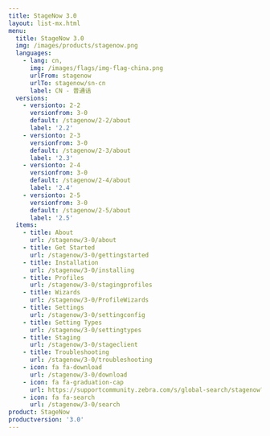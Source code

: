 ```yaml
---
title: StageNow 3.0
layout: list-mx.html
menu:
  title: StageNow 3.0
  img: /images/products/stagenow.png
  languages:
    - lang: cn,
      img: /images/flags/img-flag-china.png
      urlFrom: stagenow
      urlTo: stagenow/sn-cn
      label: CN - 普通话
  versions:
    - versionto: 2-2
      versionfrom: 3-0
      default: /stagenow/2-2/about
      label: '2.2'
    - versionto: 2-3
      versionfrom: 3-0
      default: /stagenow/2-3/about
      label: '2.3'
    - versionto: 2-4
      versionfrom: 3-0
      default: /stagenow/2-4/about
      label: '2.4'
    - versionto: 2-5
      versionfrom: 3-0
      default: /stagenow/2-5/about
      label: '2.5'
  items:
    - title: About
      url: /stagenow/3-0/about
    - title: Get Started
      url: /stagenow/3-0/gettingstarted
    - title: Installation
      url: /stagenow/3-0/installing
    - title: Profiles
      url: /stagenow/3-0/stagingprofiles
    - title: Wizards
      url: /stagenow/3-0/ProfileWizards
    - title: Settings
      url: /stagenow/3-0/settingconfig
    - title: Setting Types
      url: /stagenow/3-0/settingtypes
    - title: Staging
      url: /stagenow/3-0/stageclient
    - title: Troubleshooting
      url: /stagenow/3-0/troubleshooting
    - icon: fa fa-download
      url: /stagenow/3-0/download    
    - icon: fa fa-graduation-cap
      url: https://supportcommunity.zebra.com/s/global-search/stagenow?language=en_US
    - icon: fa fa-search
      url: /stagenow/3-0/search
product: StageNow
productversion: '3.0'
---
```














